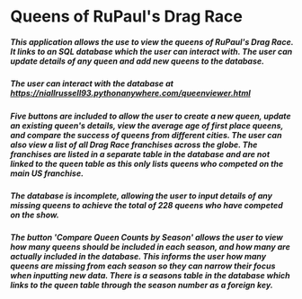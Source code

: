 # Queens of RuPaul's Drag Race

##### This application allows the use to view the queens of RuPaul's Drag Race. It links to an SQL database which the user can interact with. The user can update details of any queen and add new queens to the database.

##### The user can interact with the database at https://niallrussell93.pythonanywhere.com/queenviewer.html

##### Five buttons are included to allow the user to create a new queen, update an existing queen's details, view the average age of first place queens, and compare the success of queens from different cities. The user can also view a list of all Drag Race franchises across the globe. The franchises are listed in a separate table in the database and are not linked to the queen table as this only lists queens who competed on the main US franchise. 

##### The database is incomplete, allowing the user to input details of any missing queens to achieve the total of 228 queens who have competed on the show. 

##### The button 'Compare Queen Counts by Season' allows the user to view how many queens should be included in each season, and how many are actually included in the database. This informs the user how many queens are missing from each season so they can narrow their focus when inputting new data. There is a seasons table in the database which links to the queen table through the season number as a foreign key. 